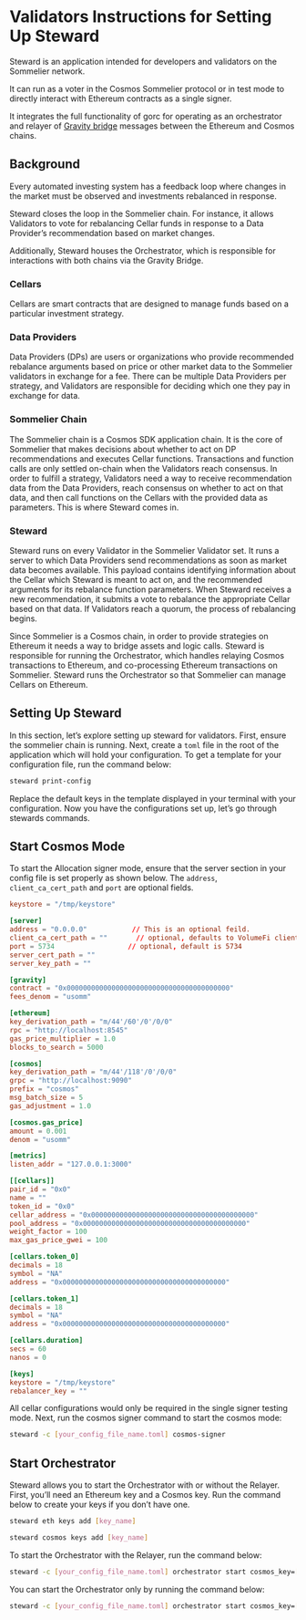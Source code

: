 # Validators Instructions for Setting Up Steward

Steward is an application intended for developers and validators on the Sommelier network.

It can run as a voter in the Cosmos Sommelier protocol or in test mode to directly interact with Ethereum contracts as a single signer.

It integrates the full functionality of gorc for operating as an orchestrator and relayer of [Gravity bridge](https://github.com/PeggyJV/gravity-bridge/) messages between the Ethereum and Cosmos chains.

## Background

Every automated investing system has a feedback loop where changes in the market must be observed and investments rebalanced in response. 

Steward closes the loop in the Sommelier chain. For instance, it allows Validators to vote for rebalancing Cellar funds in response to a Data Provider’s recommendation based on market changes. 

Additionally, Steward houses the Orchestrator, which is responsible for interactions with both chains via the Gravity Bridge.

### **Cellars**

Cellars are smart contracts that are designed to manage funds based on a particular investment strategy.

### **Data Providers**

Data Providers (DPs) are users or organizations who provide recommended rebalance arguments based on price or other market data to the Sommelier validators in exchange for a fee. There can be multiple Data Providers per strategy, and Validators are responsible for deciding which one they pay in exchange for data.

### **Sommelier Chain**

The Sommelier chain is a Cosmos SDK application chain. It is the core of Sommelier that makes decisions about whether to act on DP recommendations and executes Cellar functions. Transactions and function calls are only settled on-chain when the Validators reach consensus. In order to fulfill a strategy, Validators need a way to receive recommendation data from the Data Providers, reach consensus on whether to act on that data, and then call functions on the Cellars with the provided data as parameters. This is where Steward comes in.

### **Steward**

Steward runs on every Validator in the Sommelier Validator set. It runs a server to which Data Providers send recommendations as soon as market data becomes available. This payload contains identifying information about the Cellar which Steward is meant to act on, and the recommended arguments for its rebalance function parameters. When Steward receives a new recommendation, it submits a vote to rebalance the appropriate Cellar based on that data. If Validators reach a quorum, the process of rebalancing begins.

Since Sommelier is a Cosmos chain, in order to provide strategies on Ethereum it needs a way to bridge assets and logic calls. Steward is responsible for running the Orchestrator, which handles relaying Cosmos transactions to Ethereum, and co-processing Ethereum transactions on Sommelier. Steward runs the Orchestrator so that Sommelier can manage Cellars on Ethereum.

## Setting Up Steward

In this section, let’s explore setting up steward for validators. First, ensure the sommelier chain is running. Next, create a `toml` file in the root of the application which will hold your configuration. To get a template for your configuration file, run the command below:

```bash
steward print-config
```

Replace the default keys in the template displayed in your terminal with your configuration. Now you have the configurations set up, let’s go through stewards commands.

## Start Cosmos Mode

To start the Allocation signer mode, ensure that the server section in your config file is set properly as shown below. The `address`, `client_ca_cert_path` and `port` are optional fields.

```toml
keystore = "/tmp/keystore"

[server]
address = "0.0.0.0"           // This is an optional feild.
client_ca_cert_path = ""       // optional, defaults to VolumeFi client cert
port = 5734                  // optional, default is 5734
server_cert_path = ""
server_key_path = ""

[gravity]
contract = "0x0000000000000000000000000000000000000000"
fees_denom = "usomm"

[ethereum]
key_derivation_path = "m/44'/60'/0'/0/0"
rpc = "http://localhost:8545"
gas_price_multiplier = 1.0
blocks_to_search = 5000

[cosmos]
key_derivation_path = "m/44'/118'/0'/0/0"
grpc = "http://localhost:9090"
prefix = "cosmos"
msg_batch_size = 5
gas_adjustment = 1.0

[cosmos.gas_price]
amount = 0.001
denom = "usomm"

[metrics]
listen_addr = "127.0.0.1:3000"

[[cellars]]
pair_id = "0x0"
name = ""
token_id = "0x0"
cellar_address = "0x0000000000000000000000000000000000000000"
pool_address = "0x0000000000000000000000000000000000000000"
weight_factor = 100
max_gas_price_gwei = 100

[cellars.token_0]
decimals = 18
symbol = "NA"
address = "0x0000000000000000000000000000000000000000"

[cellars.token_1]
decimals = 18
symbol = "NA"
address = "0x0000000000000000000000000000000000000000"

[cellars.duration]
secs = 60
nanos = 0

[keys]
keystore = "/tmp/keystore"
rebalancer_key = ""
```

All cellar configurations would only be required in the single signer testing mode.
Next, run the cosmos signer command to start the cosmos mode:

```bash
steward -c [your_config_file_name.toml] cosmos-signer
```

## Start Orchestrator

Steward allows you to start the Orchestrator with or without the Relayer. First, you’ll need an Ethereum key and a Cosmos key. Run the command below to create your keys if you don’t have one.

```bash
steward eth keys add [key_name] 

steward cosmos keys add [key_name] 
```

To start the Orchestrator with the Relayer, run the command below:

```bash
steward -c [your_config_file_name.toml] orchestrator start cosmos_key=[key_name] ethereum_key=[key_name] orchestrator_only=false
```

You can start the Orchestrator only by running the command below:

```bash
steward -c [your_config_file_name.toml] orchestrator start cosmos_key=[key_name] ethereum_key=[key_name] orchestrator_only=true
```